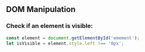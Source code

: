 ## DOM Manipulation

### Check if an element is visible:
```js
const element = document.getElementById('emement');
let isVisible = element.style.left !== '0px';
```
